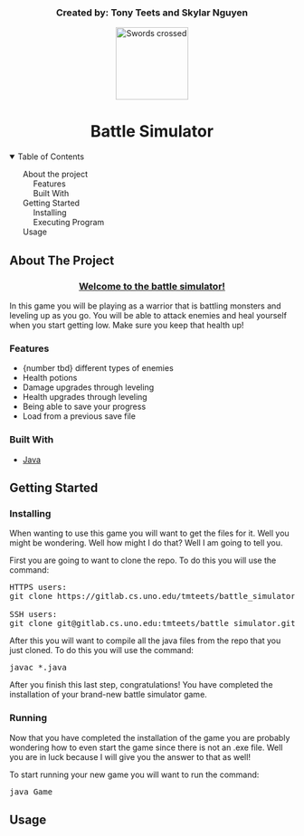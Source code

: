 <div align="center" id="top">
    <h3>Created by: Tony Teets and Skylar Nguyen</h3>
    <img src="https://cdn.iconscout.com/icon/free/png-256/sword-1777408-1512000.png" width="128px" alt="Swords crossed">
    <h1 align="center">Battle Simulator</h1>
    
</div>
<details open="open" id="toc">
    <summary>Table of Contents</summary>
    <ol>
        <li>
            <a href="#about-the-project">About the project</a>
            <ul>
                <li>
                    <a href="#features">Features</a>
                </li>
                <li>
                    <a href="#built-with">Built With </a>
                </li>
            </ul>
        </li>
        <li>
            <a href="#getting-started">Getting Started</a>
            <ul>
                <li>
                    <a href="#installing">Installing</a>
                </li>
                <li>
                    <a href="#running">Executing Program</a>
                </li>
            </ul>
        </li>
        <li>
            <a href="#usage">Usage</a>
        </li>
    </ol>
</details>

## About The Project

<h3 align="center"><u>Welcome to the battle simulator!</u><br></h3>
<p>In this game you will be playing as a warrior that is battling monsters 
and leveling up as you go. You will be able to attack enemies and heal
yourself when you start getting low. Make sure you keep that health up!</p>

### Features
<ul>
    <li>{number tbd} different types of enemies</li>
    <li>Health potions</li>
    <li>Damage upgrades through leveling</li>
    <li>Health upgrades through leveling</li>
    <li>Being able to save your progress</li>
    <li>Load from a previous save file</li>
</ul>

### Built With
* [Java](https://java.com)

## Getting Started

### Installing

<p>When wanting to use this game you will want to get the files for it.
Well you might be wondering. Well how might I do that? Well I am going
to tell you.</p>

<p>First you are going to want to clone the repo. To do this you will use
the command:</p>

<pre>
HTTPS users: 
git clone https://gitlab.cs.uno.edu/tmteets/battle_simulator.git

SSH users:
git clone git@gitlab.cs.uno.edu:tmteets/battle_simulator.git
</pre>

<p>After this you will want to compile all the java files from the repo that 
you just cloned. To do this you will use the command:</p>

<pre>javac *.java</pre>

<p>After you finish this last step, congratulations! You have completed the installation of 
your brand-new battle simulator game.</p>

### Running

<p>Now that you have completed the installation of the game you are probably wondering how to
even start the game since there is not an .exe file. Well you are in luck because I will give you the answer
to that as well!</p>

<p>To start running your new game you will want to run the command:</p>

<pre>
java Game
</pre>

## Usage



